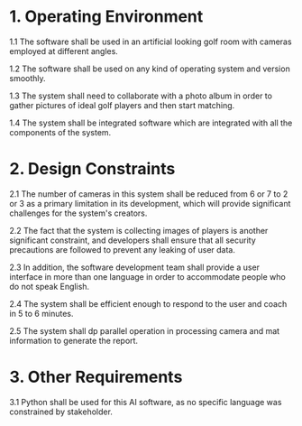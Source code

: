 # 1. Operating Environment

1.1 The software shall be used in an artificial looking golf room with cameras employed at different angles.

1.2 The software shall be used on any kind of operating system and version smoothly. 

1.3 The system shall need to collaborate with a photo album in order to gather pictures of ideal golf players and then start
matching. 

1.4 The system shall be integrated software which are integrated with all the components of
the system.

# 2. Design Constraints

2.1 The number of cameras in this system shall be reduced from 6 or 7 to 2 or 3 as a primary limitation
in its development, which will provide significant challenges for the system's creators. 

2.2 The fact that the system is collecting images of players is another significant constraint, and developers shall
ensure that all security precautions are followed to prevent any leaking of user data. 

2.3 In addition, the software development team shall provide a user interface in more than one language in order
to accommodate people who do not speak English. 

2.4 The system shall be efficient enough to respond to the user and coach in 5 to 6 minutes. 

2.5 The system shall dp parallel operation in processing camera and mat information to generate the report.

# 3. Other Requirements

3.1 Python shall be used for this AI software, as no specific language was constrained by
stakeholder.
